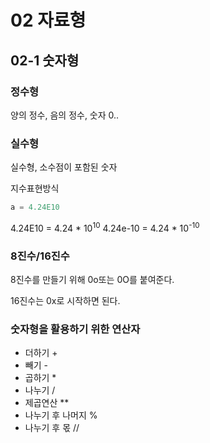 # 02 자료형

## 02-1 숫자형

### 정수형
양의 정수, 음의 정수, 숫자 0..

### 실수형
실수형, 소수점이 포함된 숫자

지수표현방식 
```python
a = 4.24E10
```
4.24E10 = 4.24 * 10<sup>10</sup>
4.24e-10 = 4.24 * 10<sup>-10</sup>

### 8진수/16진수
8진수를 만들기 위해 0o또는 0O를 붙여준다.

16진수는 0x로 시작하면 된다.

### 숫자형을 활용하기 위한 연산자

- 더하기 \+ 
- 빼기 \- 
- 곱하기 \* 
- 나누기 \/ 
- 제곱연산 \*\* 
- 나누기 후 나머지 \%
- 나누기 후 몫 \/\/
